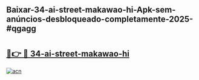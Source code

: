## Baixar-34-ai-street-makawao-hi-Apk-sem-anúncios-desbloqueado-completamente-2025-#qgagg

# <h2><a href="https://ainizakaria.my?title=34-ai-street-makawao-hi&ref=22M">🔗👉 🔴 34-ai-street-makawao-hi</a></h2>

[![acn](https://github.com/user-attachments/assets/0f9c940e-d8b0-45ae-aac7-cd30a18b3e1c)](https://ainizakaria.my?title=34-ai-street-makawao-hi&ref=22M)

